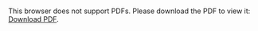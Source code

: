 <object data="christ-in-song/CIS1908pdfs/911.pdf" type="application/pdf" width="100%" height="1024px">
    <embed src="christ-in-song/CIS1908pdfs/911.pdf">
        <p>This browser does not support PDFs. Please download the PDF to view it: <a href="christ-in-song/CIS1908pdfs/911.pdf">Download PDF</a>.</p>
    </embed>
</object>
